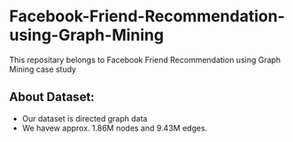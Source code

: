 # Facebook-Friend-Recommendation-using-Graph-Mining
This repositary belongs to Facebook Friend Recommendation using Graph Mining case study

## About Dataset:
* Our dataset is directed graph data
* We havew approx. 1.86M nodes and 9.43M edges.
